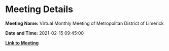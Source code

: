 # Meeting Details

**Meeting Name:** Virtual Monthly Meeting of Metropolitan District of Limerick

**Date and Time:** 2021-02-15 09:45:00

**[Link to Meeting](https://www.limerick.ie/council/whats-on/monthly-meeting-metropolitan-district-limerick-70)**
